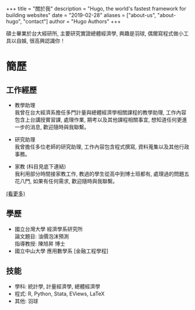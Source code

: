 +++
title = "關於我"
description = "Hugo, the world's fastest framework for building websites"
date = "2019-02-28"
aliases = ["about-us", "about-hugo", "contact"]
author = "Hugo Authors"
+++

碩士畢業於台大經研所, 主要研究實證總體經濟學, 興趣是羽球, 偶爾寫程式做小工具以自娛, 很高興認識你！

# 簡歷
## 工作經歷
* 教學助理  
我曾在台大經濟系擔任多門計量與總體經濟學相關課程的教學助理, 工作內容包含上台講授實習課, 處理作業, 期考以及其他課程相關事宜, 想知道任何更進一步的消息, 歡迎隨時與我聯繫。

* 研究助理  
我曾擔任多位老師的研究助理, 工作內容包含程式撰寫, 資料蒐集以及其他行政事務。

* 家教 (科目見底下連結)  
我利用部分時間接家教工作, 教過的學生從高中到博士班都有, 處理過的問題五花八門, 如果有任何需求, 歡迎隨時與我聯繫。

[(看更多)](/workList/workListCh.pdf)


## 學歷
* 國立台灣大學 經濟學系研究所  
論文題目: 油價泡沫預測  
指導教授: 陳旭昇 博士
* 國立中山大學 應用數學系 [金融工程學程] 

## 技能
* 學科: 統計學, 計量經濟學, 總體經濟學
* 程式: R, Python, Stata, EViews, LaTeX
* 其他: 羽球
